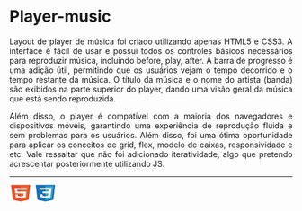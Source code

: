 # Player-music

<p align="justify">Layout de player de música foi criado utilizando apenas HTML5 e CSS3. A interface é fácil de usar e possui todos os controles básicos necessários para reproduzir música, incluindo before, play, after. A barra de progresso é uma adição útil, permitindo que os usuários vejam o tempo decorrido e o tempo restante da música. O título da música e o nome do artista (banda) são exibidos na parte superior do player, dando uma visão geral da música que está sendo reproduzida.
</p>


<p align="justify">Além disso, o player é compatível com a maioria dos navegadores e dispositivos móveis, garantindo uma experiência de reprodução fluida e sem problemas para os usuários. Além disso, foi uma ótima oportunidade para aplicar os conceitos de grid, flex, modelo de caixas, responsividade e etc. Vale ressaltar que não foi adicionado iteratividade, algo que pretendo acrescentar posteriormente utilizando JS.</p>

<hr>
<div style="display: inline_block" align="left">
  <img align="center"  title="HTML5" alt="Ho-chi-HTML" height="30" width="40" src="https://raw.githubusercontent.com/devicons/devicon/master/icons/html5/html5-original.svg">
  <img align="center"  title="CSS3" alt="Ho-chi-CSS" height="30" width="40" src="https://raw.githubusercontent.com/devicons/devicon/master/icons/css3/css3-original.svg">

</div>    



